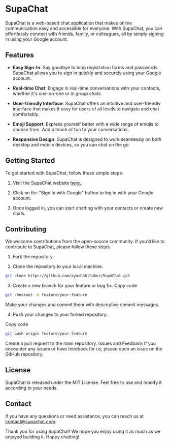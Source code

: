 # SupaChat

SupaChat is a web-based chat application that makes online communication easy and accessible for everyone. With SupaChat, you can effortlessly connect with friends, family, or colleagues, all by simply signing in using your Google account.

## Features

- **Easy Sign-In**: Say goodbye to long registration forms and passwords. SupaChat allows you to sign in quickly and securely using your Google account.

- **Real-time Chat**: Engage in real-time conversations with your contacts, whether it's one-on-one or in group chats.

- **User-friendly Interface**: SupaChat offers an intuitive and user-friendly interface that makes it easy for users of all levels to navigate and chat comfortably.

- **Emoji Support**: Express yourself better with a wide range of emojis to choose from. Add a touch of fun to your conversations.

- **Responsive Design**: SupaChat is designed to work seamlessly on both desktop and mobile devices, so you can chat on the go.

## Getting Started

To get started with SupaChat, follow these simple steps:

1. Visit the SupaChat website [here.](https://www.supachat.netlify.app).

2. Click on the "Sign In with Google" button to log in with your Google account.

3. Once logged in, you can start chatting with your contacts or create new chats.

## Contributing

We welcome contributions from the open-source community. If you'd like to contribute to SupaChat, please follow these steps:

1. Fork the repository.

2. Clone the repository to your local machine.

```bash
git clone https://github.com/ayushhhthakur/SupaChat.git
```
3. Create a new branch for your feature or bug fix.
Copy code

```bash
git checkout -b feature/your-feature
```
Make your changes and commit them with descriptive commit messages.

4. Push your changes to your forked repository.

Copy code
```bash
git push origin feature/your-feature
```
Create a pull request to the main repository.
Issues and Feedback
If you encounter any issues or have feedback for us, please open an issue on the GitHub repository.

## License
SupaChat is released under the MIT License. Feel free to use and modify it according to your needs.

## Contact
If you have any questions or need assistance, you can reach us at contact@supachat.com.

Thank you for using SupaChat! We hope you enjoy using it as much as we enjoyed building it. Happy chatting!
